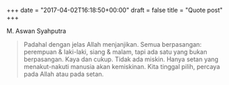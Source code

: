 +++
date = "2017-04-02T16:18:50+00:00"
draft = false
title = "Quote post"
+++
<p>M. Aswan Syahputra</p>

> Padahal dengan jelas Allah menjanjikan. Semua berpasangan: perempuan & laki-laki, siang & malam, tapi ada satu yang bukan berpasangan. Kaya dan cukup. Tidak ada miskin. Hanya setan yang menakut-nakuti manusia akan kemiskinan. Kita tinggal pilih, percaya pada Allah atau pada setan.